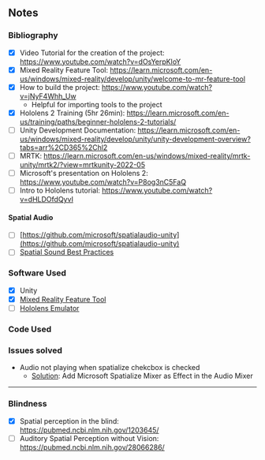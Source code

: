 ## Notes
### Bibliography
- [x] Video Tutorial for the creation of the project: https://www.youtube.com/watch?v=dOsYerpKloY
- [x] Mixed Reality Feature Tool: https://learn.microsoft.com/en-us/windows/mixed-reality/develop/unity/welcome-to-mr-feature-tool
- [x] How to build the project: https://www.youtube.com/watch?v=jNyF4Whh_Uw
  - Helpful for importing tools to the project
- [x] Hololens 2 Training (5hr 26min): https://learn.microsoft.com/en-us/training/paths/beginner-hololens-2-tutorials/
- [ ] Unity Development Documentation: https://learn.microsoft.com/en-us/windows/mixed-reality/develop/unity/unity-development-overview?tabs=arr%2CD365%2Chl2
- [ ] MRTK: https://learn.microsoft.com/en-us/windows/mixed-reality/mrtk-unity/mrtk2/?view=mrtkunity-2022-05
- [ ] Microsoft's presentation on Hololens 2: https://www.youtube.com/watch?v=P8og3nC5FaQ
- [ ] Intro to Hololens tutorial: https://www.youtube.com/watch?v=dHLDOfdQyvI

#### Spatial Audio
- [ ] [https://github.com/microsoft/spatialaudio-unity](https://github.com/microsoft/spatialaudio-unity)
- [ ] [Spatial Sound Best Practices](https://learn.microsoft.com/en-us/windows/mixed-reality/design/spatial-sound-design)

### Software Used
- [x] Unity
- [x] [Mixed Reality Feature Tool](https://www.microsoft.com/en-us/download/details.aspx?id=102778)
- [ ] [Hololens Emulator](https://learn.microsoft.com/en-us/windows/mixed-reality/develop/advanced-concepts/using-the-hololens-emulator)

### Code Used


### Issues solved
- Audio not playing when spatialize chekcbox is checked
  - [Solution](https://github.com/microsoft/MixedRealityToolkit-Unity/discussions/11334): Add Microsoft Spatialize Mixer as Effect in the Audio Mixer

---

### Blindness
- [x] Spatial perception in the blind: https://pubmed.ncbi.nlm.nih.gov/1203645/
- [ ] Auditory Spatial Perception without Vision: https://pubmed.ncbi.nlm.nih.gov/28066286/